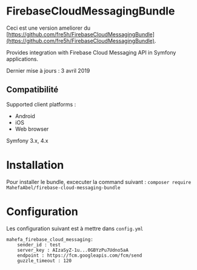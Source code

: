
# FirebaseCloudMessagingBundle

Ceci est une version ameliorer du [https://github.com/fre5h/FirebaseCloudMessagingBundle](https://github.com/fre5h/FirebaseCloudMessagingBundle).

Provides integration with Firebase Cloud Messaging API in Symfony applications.

Dernier mise à jours : 3 avril 2019

## Compatibilité
Supported client platforms :
- Android
- iOS
- Web browser

Symfony 3.x, 4.x

# Installation
Pour installer le bundle, excecuter la command suivant :
`composer require MahefaAbel/firebase-cloud-messaging-bundle`

# Configuration
Les configuration suivant est à mettre dans `config.yml`

    mahefa_firebase_cloud_messaging:
	    sender_id : test
	    server_key : AIzaSyZ-1u...0GBYzPu7Udno5aA
	    endpoint : https://fcm.googleapis.com/fcm/send
	    guzzle_timeout : 120

